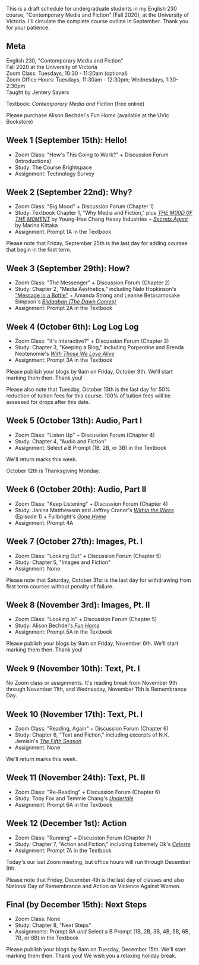 This is a draft schedule for undergraduate students in my English 230 course, "Contemporary Media and Fiction" (Fall 2020), at the University of Victoria. I'll circulate the complete course outline in September. Thank you for your patience.

## Meta 

English 230, "Contemporary Media and Fiction"   
Fall 2020 at the University of Victoria   
Zoom Class: Tuesdays, 10:30 - 11:20am (optional)   
Zoom Office Hours: Tuesdays, 11:30am - 12:30pm; Wednesdays, 1:30-2:30pm     
Taught by Jentery Sayers 

Textbook: *Contemporary Media and Fiction* (free online)

Please purchase Alison Bechdel's *Fun Home* (available at the UVic Bookstore)    

## Week 1 (September 15th): Hello! 

* Zoom Class: "How's This Going to Work?" + Discussion Forum (Introductions)
* Study: The Course Brightspace 
* Assignment: Technology Survey  

## Week 2 (September 22nd): Why?  

* Zoom Class: "Big Mood" + Discussion Forum (Chapter 1)
* Study: Textbook Chapter 1, "Why Media and Fiction," plus [*THE M00D 0F THE M0MENT*](https://www.yhchang.com/THE_MOOD_OF_THE_MOMENT_V.html) by Young-Hae Chang Heavy Industries + [*Secrets Agent*](https://even-kei.itch.io/secrets-agent) by Marina Kittaka 
* Assignment: Prompt 1A in the Textbook 

Please note that Friday, September 25th is the last day for adding courses that begin in the first term.

## Week 3 (September 29th): How? 

* Zoom Class: "The Messenger" + Discussion Forum (Chapter 2)
* Study: Chapter 2, "Media Aesthetics," including Nalo Hopkinson's ["Message in a Bottle"](https://tachyonpublications.com/product/falling-love-hominids/) + Amanda Strong and Leanne Betasamosake Simpson's [*Biidaaban (The Dawn Comes)*](https://www.youtube.com/watch?v=vWjnYKyiUB8)
* Assignment: Prompt 2A in the Textbook 

## Week 4 (October 6th): Log Log Log 

* Zoom Class: "It's Interactive?" + Discussion Forum (Chapter 3)
* Study: Chapter 3, "Keeping a Blog," including Porpentine and Brenda Neotenomie's [*With Those We Love Alive*](http://collection.eliterature.org/3/work.html?work=with-those-we-love-alive)
* Assignment: Prompt 3A in the Textbook 

Please publish your blogs by 9am on Friday, October 9th. We'll start marking them then. Thank you! 

Please also note that Tuesday, October 13th is the last day for 50% reduction of tuition fees for this course. 100% of tuition fees will be assessed for drops after this date.

## Week 5 (October 13th): Audio, Part I

* Zoom Class: "Listen Up" + Discussion Forum (Chapter 4)
* Study: Chapter 4, "Audio and Fiction"
* Assignment: Select a B Prompt (1B, 2B, or 3B) in the Textbook 

We'll return marks this week. 

October 12th is Thanksgiving Monday.

## Week 6 (October 20th): Audio, Part II

* Zoom Class: "Keep Listening" + Discussion Forum (Chapter 4)
* Study: Janina Matthewson and Jeffrey Cranor's [*Within the Wires*](http://www.nightvalepresents.com/withinthewires) (Episode 1) + Fullbright's [*Gone Home*](https://gonehome.game/)  
* Assignment: Prompt 4A 

## Week 7 (October 27th): Images, Pt. I 

* Zoom Class: "Looking Out" + Discussion Forum (Chapter 5)
* Study: Chapter 5, "Images and Fiction"
* Assignment: None

Please note that Saturday, October 31st is the last day for withdrawing from first term courses without penalty of failure.

## Week 8 (November 3rd): Images, Pt. II

* Zoom Class: "Looking In" + Discussion Forum (Chapter 5)
* Study: Alison Bechdel's [*Fun Home*](http://www.houghtonmifflinbooks.com/booksellers/press_release/bechdel/) 
* Assignment: Prompt 5A in the Textbook 

Please publish your blogs by 9am on Friday, November 6th. We'll start marking them then. Thank you! 

## Week 9 (November 10th): Text, Pt. I

No Zoom class or assignments. It's reading break from November 9th through November 11th, and Wednesday, November 11th is Remembrance Day.

## Week 10 (November 17th): Text, Pt. I 

* Zoom Class: "Reading, Again" + Discussion Forum (Chapter 6)
* Study: Chapter 6, "Text and Fiction," including excerpts of N.K. Jemisin's [*The Fifth Season*](http://jenteryteaches.com/noneshall/150/jemisinTheFifthSeason.pdf) 
* Assignment: None 

We'll return marks this week.

## Week 11 (November 24th): Text, Pt. II 

* Zoom Class: "Re-Reading" + Discussion Forum (Chapter 6)
* Study: Toby Fox and Temmie Chang's [*Undertale*](https://undertale.com/)  
* Assignment: Prompt 6A in the Textbook 

## Week 12 (December 1st): Action

* Zoom Class: "Running" + Discussion Forum (Chapter 7)
* Study: Chapter 7, "Action and Fiction," including Extremely Ok's [*Celeste*](http://www.celestegame.com/)   
* Assignment: Prompt 7A in the Textbook 

Today's our last Zoom meeting, but office hours will run through December 9th.  

Please note that Friday, December 4th is the last day of classes and also National Day of Remembrance and Action on Violence Against Women.

## Final (by December 15th): Next Steps 

* Zoom Class: None 
* Study: Chapter 8, "Next Steps"
* Assignments: Prompt 8A *and* Select a B Prompt (1B, 2B, 3B, 4B, 5B, 6B, 7B, or 8B) in the Textbook 

Please publish your blogs by 9am on Tuesday, December 15th. We'll start marking them then. Thank you! We wish you a relaxing holiday break.  
